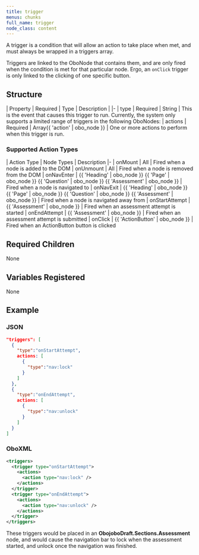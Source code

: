 ```yaml
---
title: trigger
menus: chunks
full_name: trigger
node_class: content
---
```

A trigger is a condition that will allow an action to take place when met, and must always be wrapped in a triggers array.

Triggers are linked to the OboNode that contains them, and are only fired when the condition is met for that particular node. Ergo, an `onClick` trigger is only linked to the clicking of one specific button.

## Structure

| Property | Required | Type | Description |
|-
| type | Required | String | This is the event that causes this trigger to run. Currently, the system only supports a limited range of triggers in the following OboNodes:
| actions | Required | Array{{ 'action' | obo_node }} | One or more actions to perform when this trigger is run.

### Supported Action Types

| Action Type | Node Types | Description
|-
| onMount | All | Fired when a node is added to the DOM
| onUnmount | All | Fired when a node is removed from the DOM
| onNavEnter | {{ 'Heading' | obo_node }} {{ 'Page' | obo_node }} {{ 'Question' | obo_node }} {{ 'Assessment' | obo_node }}  | Fired when a node is navigated to
| onNavExit | {{ 'Heading' | obo_node }} {{ 'Page' | obo_node }} {{ 'Question' | obo_node }} {{ 'Assessment' | obo_node }} | Fired when a node is navigated away from
| onStartAttempt | {{ 'Assessment' | obo_node }} | Fired when an assessment attempt is started
| onEndAttempt | {{ 'Assessment' | obo_node }} | Fired when an assessment attempt is submitted
| onClick | {{ 'ActionButton' | obo_node }} | Fired when an ActionButton button is clicked

## Required Children

None

## Variables Registered

None

## Example

### JSON

```json
"triggers": [
  {
    "type":"onStartAttempt",
    actions: [
      {
        "type":"nav:lock"
      }
    ]
  },
  {
    "type":"onEndAttempt",
    actions: [
      {
        "type":"nav:unlock"
      }
    ]
  }
]
```

### OboXML

```xml
<triggers>
  <trigger type="onStartAttempt">
    <actions>
      <action type="nav:lock" />
    </actions>
  </trigger>
  <trigger type="onEndAttempt">
    <actions>
      <action type="nav:unlock" />
    </actions>
  </trigger>
</triggers>
```

These triggers would be placed in an **ObojoboDraft.Sections.Assessment** node, and would cause the navigation bar to lock when the assessment started, and unlock once the navigation was finished.
